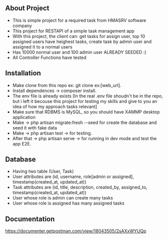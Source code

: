 ## About Project

- This is simple project for a required task from HMASRV software company
- This project for RESTAPI of a simple task management app
- With this project, the client can: get tasks for assign user, top 10 assigned users have heighest tasks, create task by admin user and assigned it to a normal users
- Has 10000 normal user and 100 admin user ALREADY SEEDED :)
- All Controller Functions have tested

## Installation 
- Make clone from this repo ex: git clone ex:[web_url].
- Install dependences -> composer install.
- The env file is already exists [In the real .env file shoudn't be in the repo, but i left it becouse this project for testing my skills and give to you an idea of how my approach tasks relevant]
- Make sure that RDBMS is MySQL, so you should have XAMMP desktop application
- Make -> php artisan migrate:fresh --seed for create the database and seed it with fake data
- Make -> php artisan test -> for testing.
- After that -> php artisan serve -> for running in dev mode and test the app E2E.

## Database

- Having two table (User, Task)
- User attributes are (id, username, role[admin or assigned], timestamp(created_at, updated_at))
- Task attributes are (id, title, description, created_by, assigned_to, timestamp(created_at, updated_at))
- User whose role is admin can create many tasks
- User whose role is assigned has many assigned tasks

## Documentation
https://documenter.getpostman.com/view/18043505/2sAXxWYUQp
